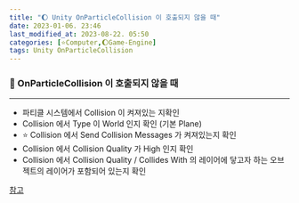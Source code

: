 ```yaml
---
title: "🌔 Unity OnParticleCollision 이 호출되지 않을 때"
date: 2023-01-06. 23:46
last_modified_at: 2023-08-22. 05:50
categories: [⭐Computer,🌔Game-Engine]
tags: Unity OnParticleCollision
---
```


### 💫 OnParticleCollision 이 호출되지 않을 때

---

- 파티클 시스템에서 Collision 이 켜져있는 지확인  
- Collision 에서 Type 이 World 인지 확인 (기본 Plane)  
- ⭐ Collision 에서 Send Collision Messages 가 켜져있는지 확인  
- Collision 에서 Collision Quality 가 High 인지 확인  
- Collision 에서 Collision Quality / Collides With 의 레이어에 닿고자 하는 오브젝트의 레이어가 포함되어 있는지 확인  

[참고](https://www.reddit.com/r/unity/comments/n30tkr/onparticlecollision_not_called/)
